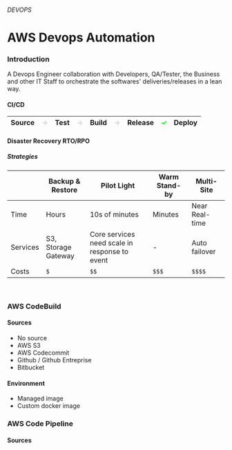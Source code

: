 ###### DEVOPS
# AWS Devops Automation 


### Introduction 

A Devops Engineer collaboration with Developers, QA/Tester, the Business and other IT Staff 
to orchestrate the softwares' deliveries/releases in a lean way.


#### CI/CD


|Source   |<span style="color: lightgrey">→</span>|Test  |<span style="color: lightgrey">→</span>| Build |<span style="color: lightgrey">→</span>| Release  |<span style="color: lime">✓</span>| Deploy |
|---      |---|--    |---|---    |---|---       |---|---     |


#### Disaster Recovery RTO/RPO

##### Strategies 

|   | Backup & Restore  | Pilot Light  | Warm Stand-by| Multi-Site|
|---|---                |---            |---          |---        |
| Time  | Hours         | 10s of minutes| Minutes     | Near Real-time|
| Services  | S3, Storage Gateway | Core services need scale in response to event | -   | Auto failover |
| Costs     |  `$`                  | `$$`     | `$$$` |  `$$$$` |


<br>


### AWS CodeBuild

#### Sources 

* No source
* AWS S3
* AWS Codecommit
* Github / Github Entreprise
* Bitbucket

#### Environment

* Managed image
* Custom docker image



### AWS Code Pipeline

#### Sources 


 
